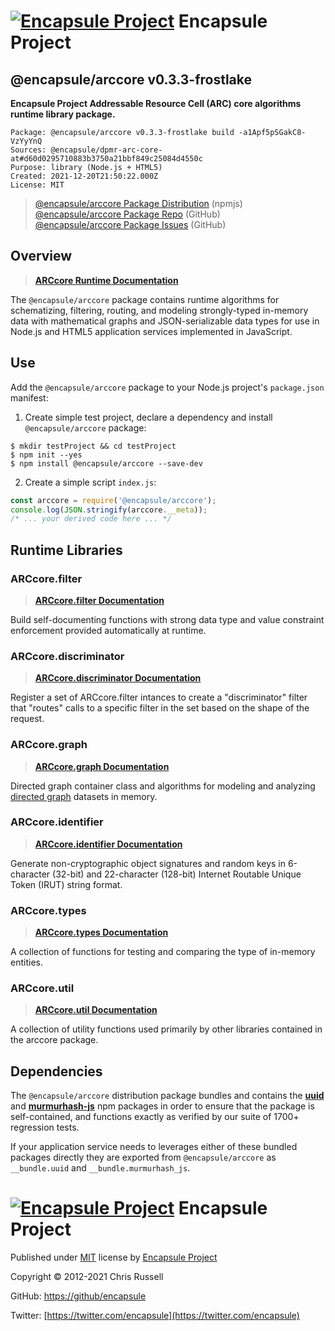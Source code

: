 # [![Encapsule Project](https://encapsule.io/images/blue-burst-encapsule.io-icon-72x72.png "Encapsule Project")](https://encapsule.io) Encapsule Project

## @encapsule/arccore v0.3.3-frostlake

**Encapsule Project Addressable Resource Cell (ARC) core algorithms runtime library package.**

```
Package: @encapsule/arccore v0.3.3-frostlake build -a1Apf5pSGakC8-VzYyYnQ
Sources: @encapsule/dpmr-arc-core-at#d60d0295710883b3750a21bbf849c25084d4550c
Purpose: library (Node.js + HTML5)
Created: 2021-12-20T21:50:22.000Z
License: MIT
```

> [@encapsule/arccore Package Distribution](https://npmjs.com/package/@encapsule/arccore/v/0.3.3) (npmjs)<br/>
> [@encapsule/arccore Package Repo](https://github.com/encapsule/arccore) (GitHub)<br/>
> [@encapsule/arccore Package Issues](https://github.com/encapsule/arccore/issues) (GitHub)

## Overview

> **[ARCcore Runtime Documentation](https://encapsule.io/docs/ARCcore)**

The `@encapsule/arccore` package contains runtime algorithms for schematizing, filtering, routing, and modeling strongly-typed in-memory data with mathematical graphs and JSON-serializable data types for use in Node.js and HTML5 application services implemented in JavaScript.

## Use

Add the `@encapsule/arccore` package to your Node.js project's `package.json` manifest:

1. Create simple test project, declare a dependency and install `@encapsule/arccore` package:

```
$ mkdir testProject && cd testProject
$ npm init --yes
$ npm install @encapsule/arccore --save-dev
```

2. Create a simple script `index.js`:

```JavaScript
const arccore = require('@encapsule/arccore');
console.log(JSON.stringify(arccore.__meta));
/* ... your derived code here ... */
```

## Runtime Libraries

### ARCcore.filter

> **[ARCcore.filter Documentation](https://encapsule.io/docs/ARCcore/filter)**

Build self-documenting functions with strong data type and value constraint enforcement provided automatically at runtime.

### ARCcore.discriminator

> **[ARCcore.discriminator Documentation](https://encapsule.io/docs/ARCcore/discriminator)**

Register a set of ARCcore.filter intances to create a "discriminator" filter that "routes" calls to a specific filter in the set based on the shape of the request.

### ARCcore.graph

> **[ARCcore.graph Documentation](https://encapsule.io/docs/ARCcore/graph)**

Directed graph container class and algorithms for modeling and analyzing [directed graph](https://en.wikipedia.org/wiki/Directed_graph) datasets in memory.

### ARCcore.identifier

> **[ARCcore.identifier Documentation](https://encapsule.io/docs/ARCcore/identifier)**

Generate non-cryptographic object signatures and random keys in 6-character (32-bit) and 22-character (128-bit) Internet Routable Unique Token (IRUT) string format.

### ARCcore.types

> **[ARCcore.types Documentation](https://encapsule.io/docs/ARCcore/types)**

A collection of functions for testing and comparing the type of in-memory entities.

### ARCcore.util

> **[ARCcore.util Documentation](https://encapsule.io/docs/ARCcore/identifier)**

A collection of utility functions used primarily by other libraries contained in the arccore package.

## Dependencies

The `@encapsule/arccore` distribution package bundles and contains the **[uuid](https://www.npmjs.com/package/uuid)** and **[murmurhash-js](https://www.npmjs.com/package/murmurhash-js)** npm packages in order to ensure that the package is self-contained, and functions exactly as verified by our suite of 1700+ regression tests.

If your application service needs to leverages either of these bundled packages directly they are exported from `@encapsule/arccore` as `__bundle.uuid` and `__bundle.murmurhash_js`.

# [![Encapsule Project](https://encapsule.io/images/blue-burst-encapsule.io-icon-72x72.png "Encapsule Project")](https://encapsule.io) Encapsule Project

Published under [MIT](./LICENSE) license by [Encapsule Project](https://encapsule.io)

Copyright &copy; 2012-2021 Chris Russell

GitHub: [https://github/encapsule](https://github.encapsule)

Twitter: [https://twitter.com/encapsule](https://twitter.com/encapsule)